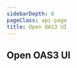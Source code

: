 ```yaml
---
sidebarDepth: 0
pageClass: api-page
title: Open OAS3 UI
---
```


## Open OAS3 UI

<SwaggerComponent :url="'/swagger-files/mobile-money-api-specification-1.2.0-master_0.yaml'"/>
